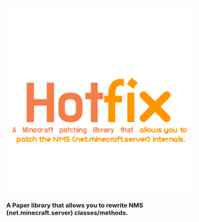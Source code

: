 <p align="center">
  <img src="images/logo.png" witdh="600" height="500"></img>
  <h3>A Paper library that allows you to rewrite NMS (net.minecraft.server) classes/methods.</h3>
</p>


